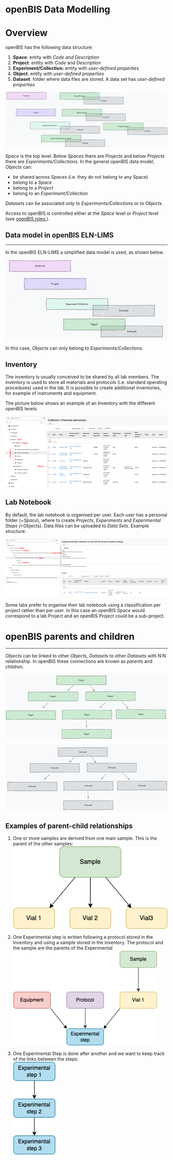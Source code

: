 openBIS Data Modelling
======================

# Overview

openBIS has the following data structure:

1.  **Space**: entity with *Code and *Description**
2.  **Project**: entity with *Code* and *Description*
3.  **Experiment/Collection:** entity with *user-defined properties*
4.  **Object**: entity with *user-defined properties* 
5.  **Dataset**: folder where data files are stored. A data set has *user-defined properties*  
      
![image info](img/openbis-data-model.png)


*Space* is the top level. Below *Spaces* there are *Projects* and below *Projects* there are *Experiments/Collections*. 
In the general openBIS data model, *Objects* can:
- be shared across *Spaces* (i.e. they do not belong to any Space)
- belong to a *Space*
- belong to a *Project*
- belong to an *Experiment/Collection*
  
*Datasets* can be associated only to *Experiments/Collections* or to *Objects*.

Access to openBIS is controlled either at the *Space* level or *Project* level (see [openBIS roles ](../general-admin-users/admin-documentation/user-registration.md#openbis-roles)).

  

## Data model in openBIS ELN-LIMS 
-------------------------------

In the openBIS ELN-LIMS a simplified data model is used, as shown below.

![image info](img/ELN-data-model.png)

In this case, *Objects* can only belong to *Experiments/Collections*.




## Inventory

The inventory is usually conceived to be shared by all lab members. The
inventory is used to store all materials and protocols (i.e. standard
operating procedures) used in the lab. It is possible to create
additional inventories, for example of instruments and equipment.

The picture below shows an example of an Inventory with the different openBIS levels.

![image info](img/inventory-data-model.png)




## Lab Notebook

By default, the lab notebook is organised per user. Each user has a
personal folder (=*Space*), where to create *Projects*, *Experiments*
and *Experimental Steps (*=Objects). Data files can be uploaded to *Data
Sets*. Example structure:

  
![image info](img/labnotebook-data-model.png)



  

Some labs prefer to organise their lab notebook using a classification
per project rather than per user. In this case an openBIS *Space* would
correspond to a lab Project and an openBIS *Project* could be a
sub-project. 
  

# openBIS parents and children
----------------------------

*Objects* can be linked to other *Objects*, *Datasets* to other *Datasets* with
N:N relationship. In openBIS these connections are known as *parents*
and *children*.

  

![image info](img/objects-parents-children.png)


![image info](img/dataset-parents-children.png)
  

## Examples of parent-child relationships

1.  One or more samples are derived from one main sample. This is the
    parent of the other samples:  
![image info](img/sample-vials.png)
      
2.  One Experimental step is written following a protocol stored in the
    Inventory and using a sample stored in the inventory. The protocol
    and the sample are the parents of the Experimental
![image info](img/exp-step-parents.png)
      
3.  One Experimental Step is done after another and we want to keep
    track of the links between the steps:  
![image info](img/exp-step-parents-children.png)
      


